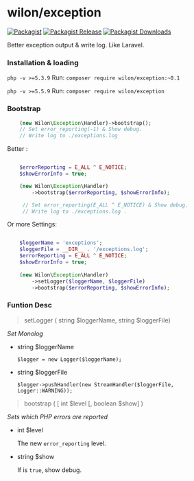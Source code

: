 # wilon/exception

[![Packagist][badge_package]][link-packagist]
[![Packagist Release][badge_release]][link-packagist]
[![Packagist Downloads][badge_downloads]][link-packagist]

[badge_package]:      https://img.shields.io/badge/package-wilon/exception-blue.svg?style=flat-square
[badge_release]:      https://img.shields.io/packagist/v/wilon/exception.svg?style=flat-square
[badge_downloads]:    https://img.shields.io/packagist/dt/wilon/exception.svg?style=flat-square
[link-packagist]:     https://packagist.org/packages/wilon/exception

Better exception output & write log. Like Laravel.

### Installation & loading

`php -v >=5.3.9` Run:  `composer require wilon/exception:~0.1`

`php -v >=5.5.9` Run:  `composer require wilon/exception`

### Bootstrap

```php
    (new Wilon\Exception\Handler)->bootstrap();
    // Set error_reporting(-1) & Show debug.
    // Write log to ./exceptions.log
```

Better :

```php

    $errorReporting = E_ALL ^ E_NOTICE;
    $showErrorInfo = true;

    (new Wilon\Exception\Handler)
        ->bootstrap($errorReporting, $showErrorInfo);

     // Set error_reporting(E_ALL ^ E_NOTICE) & Show debug.
     // Write log to ./exceptions.log .
```

Or more Settings:

```php

    $loggerName = 'exceptions';
    $loggerFile = __DIR__ . '/exceptions.log';
    $errorReporting = E_ALL ^ E_NOTICE;
    $showErrorInfo = true;
    
    (new Wilon\Exception\Handler)
        ->setLogger($loggerName, $loggerFile)
        ->bootstrap($errorReporting, $showErrorInfo);
```

### Funtion Desc

>  setLogger ( string $loggerName, string $loggerFile)

*Set Monolog*

* string $loggerName

    `$logger = new Logger($loggerName);`

* string $loggerFile

    `$logger->pushHandler(new StreamHandler($loggerFile, Logger::WARNING));`

>  bootstrap (  [ int $level [, boolean $show] )

*Sets which PHP errors are reported*

* int $level

    The new `error_reporting` level.

* string $show

    If is `true`, show debug.

